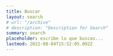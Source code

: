 ```yaml
---
title: Buscar
layout: search
# url: "/archive"
# description: "Description for Search"
summary: search
placeholder: escribe lo que buscas...
lastmod: 2022-08-04T15:52:05.092Z
---
```

